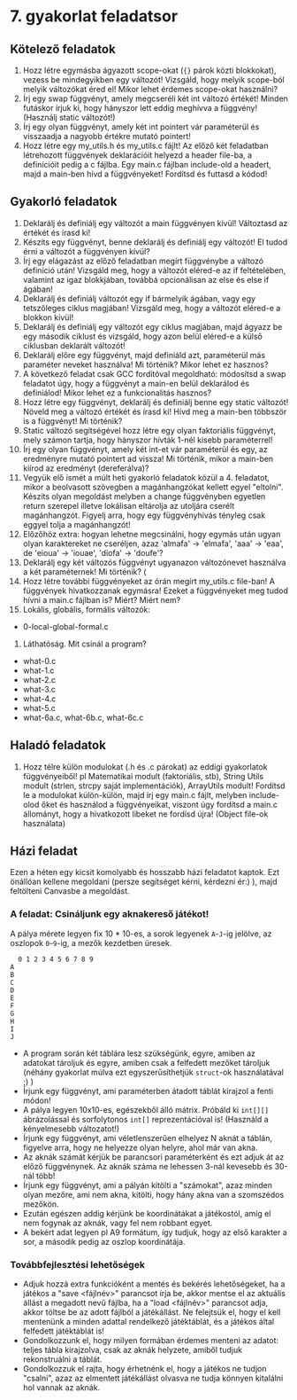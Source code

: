# 7. gyakorlat feladatsor

## Kötelező feladatok

1. Hozz létre egymásba ágyazott scope-okat (`{}` párok közti blokkokat), vezess be mindegyikben egy változót! Vizsgáld, hogy melyik scope-ból melyik változókat éred el! Mikor lehet érdemes scope-okat használni?
1. Írj egy swap függvényt, amely megcseréli két int változó értékét! Minden futáskor írjuk ki, hogy hányszor lett eddig meghívva a függvény! (Használj static változót!)
1. Írj egy olyan függvényt, amely két int pointert vár paraméterül és visszaadja a nagyobb értékre mutató pointert!
1. Hozz létre egy my_utils.h és my_utils.c fájlt! Az előző két feladatban létrehozott függvények deklarációit helyezd a header file-ba, a definícióit pedig a c fájlba. Egy main.c fájlban include-old a headert, majd a main-ben hívd a függvényeket! Fordítsd és futtasd a kódod!

## Gyakorló feladatok

1. Deklarálj és definiálj egy változót a main függvényen kívül!
Változtasd az értékét és írasd ki!
1. Készíts egy függvényt, benne deklarálj és definiálj egy változót! El tudod érni a változót a függvényen kívül?
1. Írj egy elágazást az előző feladatban megírt függvénybe a változó definíció után! Vizsgáld meg, hogy a változót eléred-e az if feltételében, valamint az igaz blokkjában, továbbá opcionálisan az else és else if ágában!
1. Deklarálj és definiálj változót egy if bármelyik ágában, vagy egy tetszőleges ciklus magjában! Vizsgáld meg, hogy a változót eléred-e a blokkon kívül!
1. Deklarálj és definiálj egy változót egy ciklus magjában, majd ágyazz be egy második ciklust és vizsgáld, hogy azon belül eléred-e a külső ciklusban deklarált változót!
1. Deklarálj előre egy függvényt, majd definiáld azt, paraméterül más paraméter neveket használva! Mi történik? Mikor lehet ez hasznos?
1. A következő feladat csak GCC fordítóval megoldható: módosítsd a swap feladatot úgy, hogy a függvényt a main-en belül deklarálod és definiálod! Mikor lehet ez a funkcionalitás hasznos?
1. Hozz létre egy függvényt, deklarálj és definiálj benne egy static változót! Növeld meg a változó értékét és írasd ki! Hívd meg a main-ben többször is a függvényt! Mi történik?
1. Static változó segítségével hozz létre egy olyan faktoriális függvényt, mely számon tartja, hogy hányszor hívták 1-nél kisebb paraméterrel!
1. Írj egy olyan függvényt, amely két int-et vár paraméterül és egy, az eredményre mutató pointert ad vissza! Mi történik, mikor a main-ben kiírod az eredményt (dereferálva)?
1. Vegyük elő ismét a múlt heti gyakorló feladatok közül a 4. feladatot, mikor a beolvasott szövegben a magánhangzókat kellett egyel "eltolni".  Készíts olyan megoldást melyben a change függvényben egyetlen return szerepel illetve lokálisan eltárolja az utoljára cserélt magánhangzót. Figyelj arra, hogy egy függvényhívás tényleg csak eggyel tolja a magánhangzót!
1. Előzőhöz extra: hogyan lehetne megcsinálni, hogy egymás után ugyan olyan karaktereket ne cseréljen, azaz 'almafa' -> 'elmafa', 'aaa' -> 'eaa', de 'eioua' -> 'iouae', 'diofa' -> 'doufe'?
1. Deklarálj egy két változós függvényt ugyanazon változónevet használva a két paraméternek! Mi történik? (
1. Hozz létre további függvényeket az órán megírt my_utils.c file-ban! A függvények hivatkozzanak egymásra! Ezeket a függvényeket meg tudod hívni a main.c fájlban is? Miért? Miért nem?
1. Lokális, globális, formális változók:
  - 0-local-global-formal.c
1. Láthatóság. Mit csinál a program?
  - what-0.c
  - what-1.c
  - what-2.c
  - what-3.c
  - what-4.c
  - what-5.c
  - what-6a.c, what-6b.c, what-6c.c
  
## Haladó feladatok

1. Hozz télre külön modulokat (.h és .c párokat) az eddigi gyakorlatok függvényeiből! pl Matematikai modult (faktoriális, stb), String Utils modult (strlen, strcpy saját implementációk), ArrayUtils modult! Fordítsd le a modulokat külön-külön, majd írj egy main.c fájlt, melyben include-olod őket és használod a függvényeikat, viszont úgy fordítsd a main.c állományt, hogy a hivatkozott libeket ne fordísd újra! (Object file-ok használata)

## Házi feladat

Ezen a héten egy kicsit komolyabb és hosszabb házi feladatot kaptok.
Ezt önállóan kellene megoldani (persze segítséget kérni, kérdezni ér:) ), majd feltölteni Canvasbe a megoldást.

### A feladat: Csináljunk egy aknakereső játékot!
A pálya mérete legyen fix 10 * 10-es, a sorok legyenek `A`-`J`-ig jelölve, az oszlopok `0`-`9`-ig, a mezők kezdetben üresek.

```
  0 1 2 3 4 5 6 7 8 9
A
B
C
D
E
F
G
H
I
J
```

- A program során két táblára lesz szükségünk, egyre, amiben az adatokat tároljuk és egyre, amiben csak a felfedett mezőket tároljuk (néhány gyakorlat múlva ezt egyszerűsíthetjük `struct`-ok használatával ;) )
- Írjunk egy függvényt, ami paraméterben átadott táblát kirajzol a fenti módon!
- A pálya legyen 10x10-es, egészekből álló mátrix. Próbáld ki `int[][]` ábrázolással és sorfolytonos `int[]` reprezentációval is! (Használd a kényelmesebb változatot!)
- Írjunk egy függvényt, ami véletlenszerűen elhelyez N aknát a táblán, figyelve arra, hogy ne helyezze olyan helyre, ahol már van akna.
- Az aknák számát kérjük be parancsori paraméterként és ezt adjuk át az előző függvénynek. Az aknák száma ne lehessen 3-nál kevesebb és 30-nál több!
- Írjunk egy függvényt, ami a pályán kitölti a "számokat", azaz minden olyan mezőre, ami nem akna, kitölti, hogy hány akna van a szomszédos mezőkön.
- Ezután egészen addig kérjünk be koordinátákat a játékostól, amíg el nem fogynak az aknák, vagy fel nem robbant egyet.
- A bekért adat legyen pl A9 formátum, így tudjuk, hogy az első karakter a sor, a második pedig az oszlop koordinátája.

### Továbbfejlesztési lehetőségek
- Adjuk hozzá extra funkcióként a mentés és bekérés lehetőségeket, ha a játékos a "save <fájlnév>" parancsot írja be, akkor mentse el az aktuális állást a megadott nevű fájlba, ha a "load <fájlnév>" parancsot adja, akkor töltse be az adott fájlból a játékállást.
Ne felejtsük el, hogy el kell mentenünk a minden adattal rendelkező játéktáblát, és a játékos által felfedett játéktáblát is!
- Gondolkozzunk el, hogy milyen formában érdemes menteni az adatot:
teljes tábla kirajzolva,
csak az aknák helyzete, amiből tudjuk rekonstruálni a táblát.
- Gondolkozzuk el rajta, hogy érhetnénk el, hogy a játékos ne tudjon "csalni", azaz az elmentett játékállást olvasva ne tudja könnyen kitalálni hol vannak az aknák.
